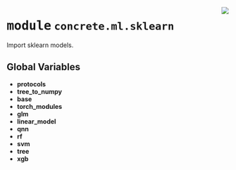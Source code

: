 <!-- markdownlint-disable -->

<a href="https://github.com/zama-ai/concrete-ml-internal/tree/main/src/concrete/ml/sklearn/__init__.py#L0"><img align="right" style="float:right;" src="https://img.shields.io/badge/-source-cccccc?style=flat-square"></a>

# <kbd>module</kbd> `concrete.ml.sklearn`

Import sklearn models.

## **Global Variables**

- **protocols**
- **tree_to_numpy**
- **base**
- **torch_modules**
- **glm**
- **linear_model**
- **qnn**
- **rf**
- **svm**
- **tree**
- **xgb**
